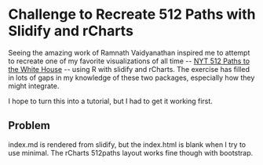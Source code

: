 # Challenge to Recreate 512 Paths with Slidify and rCharts
Seeing the amazing work of Ramnath Vaidyanathan inspired me to attempt to recreate one of my favorite visualizations of all time -- [NYT 512 Paths to the White House](http://www.nytimes.com/interactive/2012/11/02/us/politics/paths-to-the-white-house.html?_r=1&) -- using R with slidify and rCharts.  The exercise has filled in lots of gaps in my knowledge of these two packages, especially how they might integrate.

I hope to turn this into a tutorial, but I had to get it working first.

## Problem
index.md is rendered from slidify, but the index.html is blank when I try to use minimal.  The rCharts 512paths layout works fine though with bootstrap.